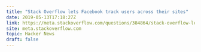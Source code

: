 ```yaml
---
title: "Stack Overflow lets Facebook track users across their sites"
date: 2019-05-13T17:18:27Z
link: https://meta.stackoverflow.com/questions/384864/stack-overflow-lets-facebook-track-us-across-their-sites?cb=1&utm_medium=RSS&utm_source=hune
site: meta.stackoverflow.com
topic: Hacker News
draft: false
---
```

